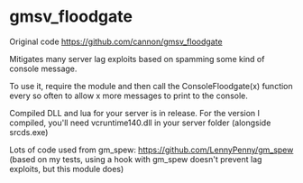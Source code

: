# gmsv_floodgate

Original code https://github.com/cannon/gmsv_floodgate

Mitigates many server lag exploits based on spamming some kind of console message.

To use it, require the module and then call the ConsoleFloodgate(x) function every so often to allow x more messages to print to the console.

Compiled DLL and lua for your server is in release. For the version I compiled, you'll need vcruntime140.dll in your server folder (alongside srcds.exe)

Lots of code used from gm_spew: https://github.com/LennyPenny/gm_spew (based on my tests, using a hook with gm_spew doesn't prevent lag exploits, but this module does)
